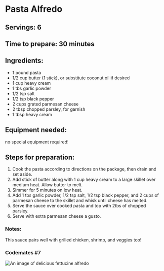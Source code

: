 # Pasta Alfredo

## Servings: 6

## Time to prepare: 30 minutes 

## Ingredients:
- 1 pound pasta
- 1/2 cup butter (1 stick), or substitute coconut oil if desired
- 1 cup heavy cream
- 1 tbs garlic powder
- 1/2 tsp salt
- 1/2 tsp black pepper
- 2 cups grated parmesan cheese
- 2 tbsp chopped parsley, for garnish
- 1 tbsp heavy cream 

## Equipment needed:
no special equipment required!


## Steps for preparation:
1. Cook the pasta according to directions on the package, then drain and set aside. 
2. Add stick of butter along with 1 cup heavy cream to a large skillet over medium heat. Allow butter to melt.
3. Simmer for 5 minutes on low heat.
4. Add 1 tbs garlic powder, 1/2 tsp salt, 1/2 tsp black pepper, and 2 cups of parmesan cheese to the skillet and whisk until cheese has melted.
5. Serve the sauce over cooked pasta and top with 2tbs of chopped parsley.
6. Serve with extra parmesan cheese a gusto.


### Notes:
This sauce pairs well with grilled chicken, shrimp, and veggies too!


### Codemates #7

![An image of delicious fettucine alfredo](https://images.unsplash.com/photo-1607116667981-ff148a14e975?ixlib=rb-4.0.3&ixid=MnwxMjA3fDB8MHxwaG90by1wYWdlfHx8fGVufDB8fHx8&auto=format&fit=crop&w=1287&q=80)
